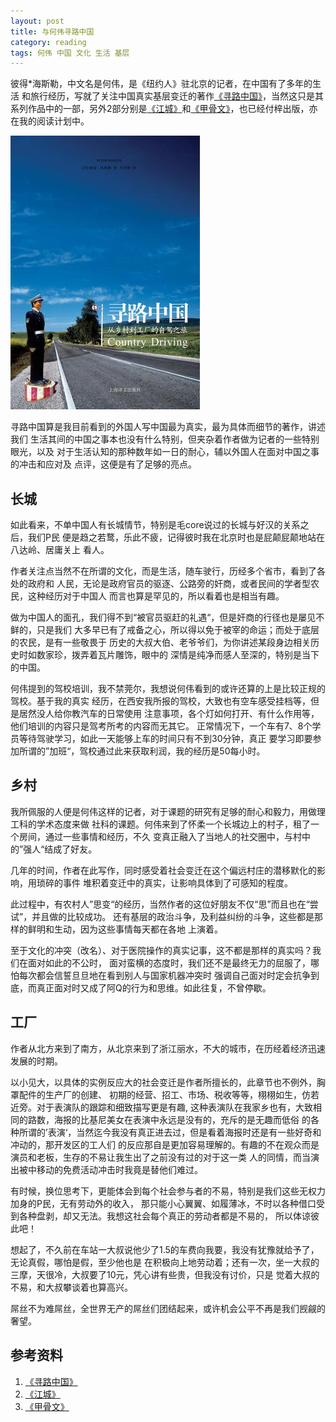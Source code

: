 ```yaml
---
layout: post
title: 与何伟寻路中国
category: reading
tags: 何伟 中国 文化 生活 基层
---
```


彼得*海斯勒，中文名是何伟，是《纽约人》驻北京的记者，在中国有了多年的生活
和旅行经历，写就了关注中国真实基层变迁的著作[《寻路中国》][《寻路中国》]，当然这只是其
系列作品中的一部，另外2部分别是[《江城》][《江城》]和[《甲骨文》][《甲骨文》]，也已经付梓出版，亦
在我的阅读计划中。

![xunluzhongguo](/assets/images/xunluzhongguo.jpg)

寻路中国算是我目前看到的外国人写中国最为真实，最为具体而细节的著作，讲述我们
生活其间的中国之事本也没有什么特别，但夹杂着作者做为记者的一些特别眼光，以及
对于生活认知的那种数年如一日的耐心，辅以外国人在面对中国之事的冲击和应对及
点评，这便是有了足够的亮点。

## 长城

如此看来，不单中国人有长城情节，特别是毛core说过的长城与好汉的关系之后，我们P民
便是趋之若鹜，乐此不疲，记得彼时我在北京时也是屁颠屁颠地站在八达岭、居庸关上
看人。

作者关注点当然不在所谓的文化，而是生活，随车驶行，历经多个省市，看到了各处的政府和
人民，无论是政府官员的驱逐、公路旁的奸商，或者民间的学者型农民，这种经历对于中国人
而言也算是罕见的，所以看着也是相当有趣。

做为中国人的面孔，我们得不到“被官员驱赶的礼遇“，但是奸商的行径也是屡见不鲜的，只是我们
大多早已有了戒备之心，所以得以免于被宰的命运；而处于底层的农民，是有一些敬畏于
历史的大叔大伯、老爷爷们，为你讲述某段身边相关历史时如数家珍，拨弄着瓦片雕饰，眼中的
深情是纯净而感人至深的，特别是当下的中国。

何伟提到的驾校培训，我不禁莞尔，我想说何伟看到的或许还算的上是比较正规的驾校。基于我的真实
经历，在西安我所报的驾校，大致也有空车感受挂档等，但是居然没人给你教汽车的日常使用
注意事项，各个灯如何打开、有什么作用等，他们培训的内容只是驾考所考的内容而无其它。
正常情况下，一个车有7、8个学员等待驾驶学习，如此一天能够上车的时间只有不到30分钟，真正
要学习即要参加所谓的”加班“，驾校通过此来获取利润，我的经历是50每小时。

## 乡村

我所佩服的人便是何伟这样的记者，对于课题的研究有足够的耐心和毅力，用做理工科的学术态度来做
社科的课题。何伟来到了怀柔一个长城边上的村子，租了一个房间，通过一些事情和经历，不久
变真正融入了当地人的社交圈中，与村中的”强人“结成了好友。

几年的时间，作者在此写作，同时感受着社会变迁在这个偏远村庄的潜移默化的影响，用琐碎的事件
堆积着变迁中的真实，让影响具体到了可感知的程度。

此过程中，有农村人”思变“的经历，当然作者的这位好朋友不仅“思”而且也在“尝试”，并且做的比较成功。
还有基层的政治斗争，及利益纠纷的斗争，这些都是那样的鲜明和生动，因为这些事情每天都在各地
上演着。

至于文化的冲突（改名）、对于医院操作的真实记事，这不都是那样的真实吗？我们在面对如此的不公时，
面对蛮横的态度时，我们还不是最终无力的屈服了，哪怕每次都会信誓旦旦地在看到别人与国家机器冲突时
强调自己面对时定会抗争到底，而真正面对时又成了阿Q的行为和思维。如此往复，不曾停歇。

## 工厂


作者从北方来到了南方，从北京来到了浙江丽水，不大的城市，在历经着经济迅速发展的时期。

以小见大，以具体的实例反应大的社会变迁是作者所擅长的，此章节也不例外，胸罩配件的生产厂的创建、
初期的经营、招工、市场、税收等等，栩栩如生，仿若近旁。对于表演队的跟踪和细致描写更是有趣,
这种表演队在我家乡也有，大致相同的路数，海报的比基尼美女在表演中永远是没有的，充斥的是无趣而低俗
的各种所谓的’表演‘，当然迄今我没有真正进去过，但是看着海报时还是有一些好奇和冲动的，那开发区的工人们
的反应那自是更加容易理解的。有趣的不在观众而是演员和老板，生存的不易让我生出了之前没有过的对于这一类
人的同情，而当演出被中移动的免费活动冲击时我竟是替他们难过。

有时候，换位思考下，更能体会到每个社会参与者的不易，特别是我们这些无权力加身的P民，无有劳动外的收入，
那只能小心翼翼、如履薄冰，不时以各种借口受到各种盘剥，却又无法。我想这社会每个真正的劳动者都是不易的，
所以体谅彼此吧！

想起了，不久前在车站一大叔说他少了1.5的车费向我要，我没有犹豫就给予了，无论真假，哪怕是假，至少他也是
在积极向上地劳动着；还有一次，坐一大叔的三摩，天很冷，大叔要了10元，凭心讲有些贵，但我没有讨价，只是
觉着大叔的不易，和大叔攀谈着也算高兴。

屌丝不为难屌丝，全世界无产的屌丝们团结起来，或许机会公平不再是我们觊觎的奢望。




## 参考资料
1. [《寻路中国》][《寻路中国》]
2. [《江城》][《江城》]
3. [《甲骨文》][《甲骨文》]


[《寻路中国》]:http://book.douban.com/subject/5414391/
[《江城》]:http://book.douban.com/subject/7060185/
[《甲骨文》]: http://book.douban.com/subject/2076886/

